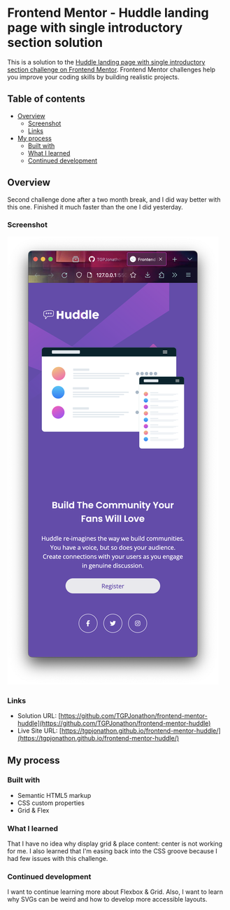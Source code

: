 # Frontend Mentor - Huddle landing page with single introductory section solution

This is a solution to the [Huddle landing page with single introductory section challenge on Frontend Mentor](https://www.frontendmentor.io/challenges/huddle-landing-page-with-a-single-introductory-section-B_2Wvxgi0). Frontend Mentor challenges help you improve your coding skills by building realistic projects.

## Table of contents

- [Overview](#overview)
  - [Screenshot](#screenshot)
  - [Links](#links)
- [My process](#my-process)
  - [Built with](#built-with)
  - [What I learned](#what-i-learned)
  - [Continued development](#continued-development)

## Overview

Second challenge done after a two month break, and I did way better with this one. Finished it much faster than the one I did yesterday.

### Screenshot

![Screenshot](./images/screenshot.png)

### Links

- Solution URL: [https://github.com/TGPJonathon/frontend-mentor-huddle](https://github.com/TGPJonathon/frontend-mentor-huddle)
- Live Site URL: [https://tgpjonathon.github.io/frontend-mentor-huddle/](https://tgpjonathon.github.io/frontend-mentor-huddle/)

## My process

### Built with

- Semantic HTML5 markup
- CSS custom properties
- Grid & Flex

### What I learned

That I have no idea why display grid & place content: center is not working for me. I also learned that I'm easing back into the CSS groove because I had few issues with this challenge.

### Continued development

I want to continue learning more about Flexbox & Grid. Also, I want to learn why SVGs can be weird and how to develop more accessible layouts.

